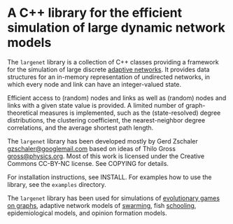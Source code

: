 # A C++ library for the efficient simulation of large dynamic network models
The `largenet` library is a collection of C++ classes providing a framework for the 
simulation of large discrete [adaptive networks][1]. It provides data structures
for an in-memory representation of undirected networks, in which every node and link 
can have an integer-valued state.

Efficient access to (random) nodes and links as well as (random) nodes and links
with a given state value is provided. A limited number of graph-theoretical measures
is implemented, such as the (state-resolved) degree distributions, the clustering 
coefficient, the nearest-neighbor degree correlations, and the average shortest path
length.

The `largenet` library has been developed mostly by Gerd Zschaler <gzschaler@googlemail.com>
based on ideas of Thilo Gross <gross@physics.org>. Most of this work is licensed under the
Creative Commons CC-BY-NC license. See COPYING for details.

For installation instructions, see INSTALL. For examples how to use the library, see the 
`examples` directory.

The `largenet` library has been used for simulations of [evolutionary games on graphs][2],
adaptive network models of [swarming][3], fish [schooling][4], epidemiological models,
and opinion formation models. 

[1]: http://dx.doi.org/10.1098/rsif.2007.1229 "T. Gross and B. Blasius (2008), J. R. Soc. Interface, 5, 259"
[2]: http://dx.doi.org/10.1088/1367-2630/12/9/093015 "G. Zschaler et al. (2010), New J. Phys., 12, 093015"
[3]: http://dx.doi.org/10.1088/1367-2630/13/7/073022 "C. Huepe et al. (2011), New J. Phys., 13, 073022"
[4]: http://www.sciencemag.org "I. Couzin et al. (2011), to be published in Science" 